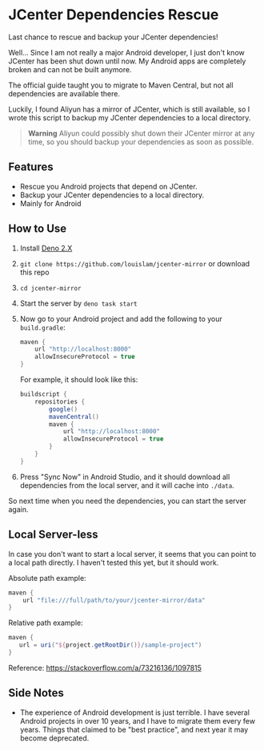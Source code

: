 # JCenter Dependencies Rescue

Last chance to rescue and backup your JCenter dependencies!

Well... Since I am not really a major Android developer, I just don't know JCenter has been shut down until now. My Android apps are completely broken and can not be built anymore.

The official guide taught you to migrate to Maven Central, but not all dependencies are available there.

Luckily, I found Aliyun has a mirror of JCenter, which is still available, so I wrote this script to backup my JCenter dependencies to a local directory.

> **Warning**
> Aliyun could possibly shut down their JCenter mirror at any time, so you should backup your dependencies as soon as possible.

## Features

- Rescue you Android projects that depend on JCenter.
- Backup your JCenter dependencies to a local directory.
- Mainly for Android

## How to Use

1. Install [Deno 2.X](https://docs.deno.com/runtime/)
2. `git clone https://github.com/louislam/jcenter-mirror` or download this repo
3. `cd jcenter-mirror`
4. Start the server by `deno task start`
5. Now go to your Android project and add the following to your `build.gradle`:

   ```groovy
   maven {
       url "http://localhost:8000"
       allowInsecureProtocol = true
   }
   ```

   For example, it should look like this:

   ```groovy
   buildscript {
       repositories {
           google()
           mavenCentral()
           maven {
               url "http://localhost:8000"
               allowInsecureProtocol = true
           }
       }
   }
   ```

6. Press "Sync Now" in Android Studio, and it should download all dependencies from the local server, and it will cache into `./data`.

So next time when you need the dependencies, you can start the server again.

## Local Server-less

In case you don't want to start a local server, it seems that you can point to a local path directly. I haven't tested this yet, but it should work.

Absolute path example:

```groovy
maven {
    url "file:///full/path/to/your/jcenter-mirror/data"
}
```

Relative path example:

```groovy
maven {
   url = uri("${project.getRootDir()}/sample-project")
}
```

Reference: https://stackoverflow.com/a/73216136/1097815

## Side Notes

- The experience of Android development is just terrible. I have several Android projects in over 10 years, and I have to migrate them every few years. Things that claimed to be "best practice", and
  next year it may become deprecated.
